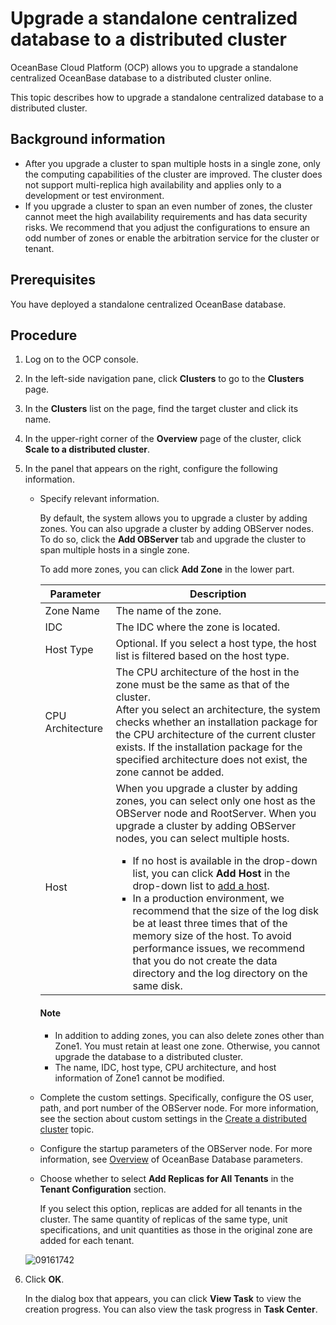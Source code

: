 # Upgrade a standalone centralized database to a distributed cluster

OceanBase Cloud Platform (OCP) allows you to upgrade a standalone centralized OceanBase database to a distributed cluster online.

This topic describes how to upgrade a standalone centralized database to a distributed cluster.

## Background information

* After you upgrade a cluster to span multiple hosts in a single zone, only the computing capabilities of the cluster are improved. The cluster does not support multi-replica high availability and applies only to a development or test environment.
* If you upgrade a cluster to span an even number of zones, the cluster cannot meet the high availability requirements and has data security risks. We recommend that you adjust the configurations to ensure an odd number of zones or enable the arbitration service for the cluster or tenant.

## Prerequisites

You have deployed a standalone centralized OceanBase database.

## Procedure

1. Log on to the OCP console.

2. In the left-side navigation pane, click **Clusters** to go to the **Clusters** page.

3. In the **Clusters** list on the page, find the target cluster and click its name.

4. In the upper-right corner of the **Overview** page of the cluster, click **Scale to a distributed cluster**.

5. In the panel that appears on the right, configure the following information.

   * Specify relevant information.

      By default, the system allows you to upgrade a cluster by adding zones. You can also upgrade a cluster by adding OBServer nodes. To do so, click the **Add OBServer** tab and upgrade the cluster to span multiple hosts in a single zone.

      To add more zones, you can click **Add Zone** in the lower part.

      | **Parameter** | **Description** |
      |---------|-------|
      | Zone Name | The name of the zone.  |
      | IDC | The IDC where the zone is located.  |
      | Host Type | Optional. If you select a host type, the host list is filtered based on the host type.  |
      | CPU Architecture | The CPU architecture of the host in the zone must be the same as that of the cluster. <br>After you select an architecture, the system checks whether an installation package for the CPU architecture of the current cluster exists. If the installation package for the specified architecture does not exist, the zone cannot be added.  |
      | Host | When you upgrade a cluster by adding zones, you can select only one host as the OBServer node and RootServer. When you upgrade a cluster by adding OBServer nodes, you can select multiple hosts. <ul><li>If no host is available in the drop-down list, you can click **Add Host** in the drop-down list to [add a host](../../850.host-features/200.add-a-host.md). </li><li>In a production environment, we recommend that the size of the log disk be at least three times that of the memory size of the host. To avoid performance issues, we recommend that you do not create the data directory and the log directory on the same disk. </li></il> |

        <main id="notice" type='explain'>
        <h4>Note</h4>
        <p><ul><li>In addition to adding zones, you can also delete zones other than Zone1. You must retain at least one zone. Otherwise, you cannot upgrade the database to a distributed cluster. </li><li>The name, IDC, host type, CPU architecture, and host information of Zone1 cannot be modified. </li></ul></p>
        </main>
   * Complete the custom settings. Specifically, configure the OS user, path, and port number of the OBServer node. For more information, see the section about custom settings in the [Create a distributed cluster](../200.create-a-cluster/100.create-a-distributed-cluster.md) topic.
   * Configure the startup parameters of the OBServer node. For more information, see [Overview](https://www.oceanbase.com/docs/common-oceanbase-database-cn-1000000000218691) of OceanBase Database parameters.
   * Choose whether to select **Add Replicas for All Tenants** in the **Tenant Configuration** section.

      If you select this option, replicas are added for all tenants in the cluster. The same quantity of replicas of the same type, unit specifications, and unit quantities as those in the original zone are added for each tenant.

   ![09161742](https://obbusiness-private.oss-cn-shanghai.aliyuncs.com/doc/img/ocp/422/%E6%89%A9%E5%B1%95%E4%B8%BA%E5%88%86%E5%B8%83%E5%BC%8F%E9%9B%86%E7%BE%A41.png)

6. Click **OK**.

   In the dialog box that appears, you can click **View Task** to view the creation progress. You can also view the task progress in **Task Center**.
